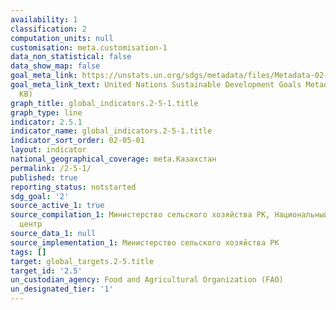 ```yaml
---
availability: 1
classification: 2
computation_units: null
customisation: meta.customisation-1
data_non_statistical: false
data_show_map: false
goal_meta_link: https://unstats.un.org/sdgs/metadata/files/Metadata-02-05-01.pdf
goal_meta_link_text: United Nations Sustainable Development Goals Metadata (PDF 334
  KB)
graph_title: global_indicators.2-5-1.title
graph_type: line
indicator: 2.5.1
indicator_name: global_indicators.2-5-1.title
indicator_sort_order: 02-05-01
layout: indicator
national_geographical_coverage: meta.Казахстан
permalink: /2-5-1/
published: true
reporting_status: notstarted
sdg_goal: '2'
source_active_1: true
source_compilation_1: Министерство сельского хозяйства РК, Национальный аграрный научно-образовательный
  центр
source_data_1: null
source_implementation_1: Министерство сельского хозяйства РК
tags: []
target: global_targets.2-5.title
target_id: '2.5'
un_custodian_agency: Food and Agricultural Organization (FAO)
un_designated_tier: '1'
---
```

